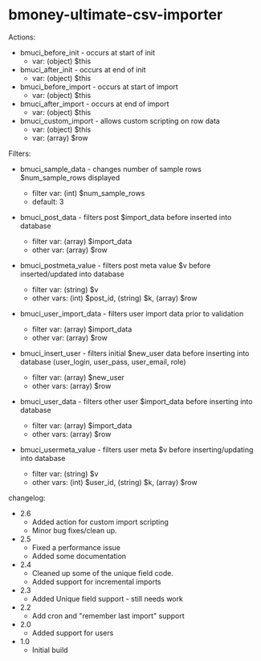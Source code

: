 bmoney-ultimate-csv-importer
=================


Actions:

* bmuci_before_init - occurs at start of init
	* var: (object) $this
* bmuci_after_init - occurs at end of init
	* var: (object) $this
* bmuci_before_import - occurs at start of import
	* var: (object) $this
* bmuci_after_import - occurs at end of import
	* var: (object) $this
* bmuci_custom_import - allows custom scripting on row data
	* var: (object) $this
	* var: (array) $row

Filters:

* bmuci_sample_data - changes number of sample rows $num_sample_rows displayed
	* filter var: (int) $num_sample_rows
	* default: 3
	
* bmuci_post_data - filters post $import_data before inserted into database
	* filter var: (array) $import_data
	* other var: (array) $row
* bmuci_postmeta_value - filters post meta value $v before inserted/updated into database
	* filter var: (string) $v
	* other vars: (int) $post_id, (string) $k, (array) $row
	
* bmuci_user_import_data - filters user import data prior to validation
	* filter var: (array) $import_data
	* other var: (array) $row
* bmuci_insert_user - filters initial $new_user data before inserting into database (user_login, user_pass, user_email, role)
	* filter var: (array) $new_user
	* other vars: (array) $row
* bmuci_user_data - filters other user $import_data before inserting into database
	* filter var: (array) $import_data
	* other vars: (array) $row
* bmuci_usermeta_value - filters user meta $v before inserting/updating into database
	* filter var: (string) $v
	* other vars: (int) $user_id, (string) $k, (array) $row


changelog:
* 2.6
	* Added action for custom import scripting
	* Minor bug fixes/clean up.
* 2.5
	* Fixed a performance issue
	* Added some documentation
* 2.4
	* Cleaned up some of the unique field code.
	* Added support for incremental imports
* 2.3
	* Added Unique field support - still needs work
* 2.2
	* Add cron and "remember last import" support
* 2.0
	* Added support for users
* 1.0
	* Initial build